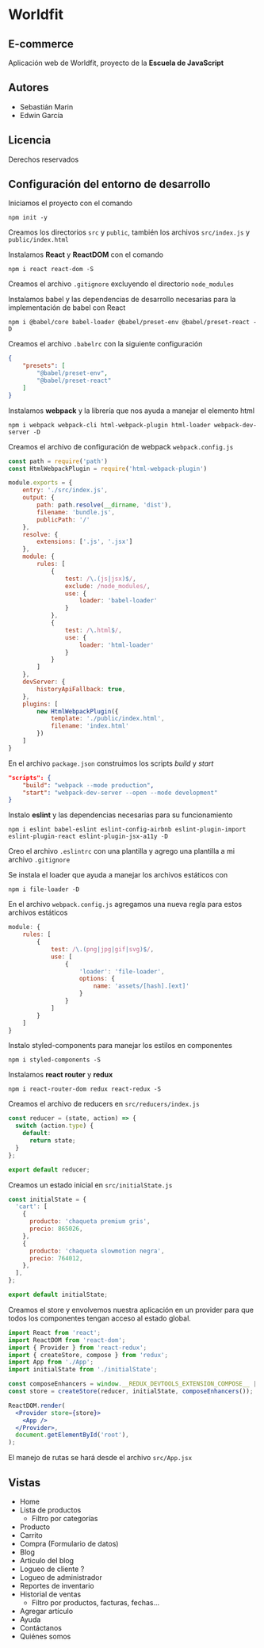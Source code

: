 # Worldfit
## E-commerce

Aplicación web de Worldfit, proyecto de la **Escuela de JavaScript**

## Autores

- Sebastián Marin
- Edwin García

## Licencia

Derechos reservados

## Configuración del entorno de desarrollo

Iniciamos el proyecto con el comando

```shell
npm init -y
```

Creamos los directorios `src` y `public`, también los archivos `src/index.js` y `public/index.html`

Instalamos **React** y **ReactDOM** con el comando

```shell
npm i react react-dom -S
```

Creamos el archivo `.gitignore` excluyendo el directorio `node_modules`

Instalamos babel y las dependencias de desarrollo necesarias para la implementación de babel con React

```shell
npm i @babel/core babel-loader @babel/preset-env @babel/preset-react -D
```

Creamos el archivo `.babelrc` con la siguiente configuración

```json
{
    "presets": [
        "@babel/preset-env",
        "@babel/preset-react"
    ]
}
```

Instalamos **webpack** y la librería que nos ayuda a manejar el elemento html

```shell
npm i webpack webpack-cli html-webpack-plugin html-loader webpack-dev-server -D
```

Creamos el archivo de configuración de webpack `webpack.config.js`

```javascript
const path = require('path')
const HtmlWebpackPlugin = require('html-webpack-plugin')

module.exports = {
    entry: './src/index.js',
    output: {
        path: path.resolve(__dirname, 'dist'),
        filename: 'bundle.js',
        publicPath: '/'
    },
    resolve: {
        extensions: ['.js', '.jsx']
    },
    module: {
        rules: [
            {
                test: /\.(js|jsx)$/,
                exclude: /node_modules/,
                use: {
                    loader: 'babel-loader'
                }
            },
            {
                test: /\.html$/,
                use: {
                    loader: 'html-loader'
                }
            }
        ]
    },
    devServer: {
        historyApiFallback: true,
    },
    plugins: [
        new HtmlWebpackPlugin({
            template: './public/index.html',
            filename: 'index.html'
        })
    ]
}

```

En el archivo `package.json` construimos los scripts _build_ y _start_

```json
"scripts": {
    "build": "webpack --mode production",
    "start": "webpack-dev-server --open --mode development"
}
```

Instalo **eslint** y las dependencias necesarias para su funcionamiento

```shell
npm i eslint babel-eslint eslint-config-airbnb eslint-plugin-import eslint-plugin-react eslint-plugin-jsx-a11y -D
```

Creo el archivo `.eslintrc` con una plantilla y agrego una plantilla a mi archivo `.gitignore`

Se instala el loader que ayuda a manejar los archivos estáticos con 

```shell
npm i file-loader -D
```

En el archivo `webpack.config.js` agregamos una nueva regla para estos archivos estáticos

```javascript
module: {
    rules: [
        {
            test: /\.(png|jpg|gif|svg)$/,
            use: [
                {
                    'loader': 'file-loader',
                    options: {
                        name: 'assets/[hash].[ext]'
                    }
                }
            ]
        }
    ]
}
```

Instalo styled-components para manejar los estilos en componentes

```shell
npm i styled-components -S
```

Instalamos **react router** y **redux**

```shell
npm i react-router-dom redux react-redux -S
```

Creamos el archivo de reducers en `src/reducers/index.js`

```javascript
const reducer = (state, action) => {
  switch (action.type) {
    default:
      return state;
  }
};

export default reducer;

```

Creamos un estado inicial en `src/initialState.js`

```javascript
const initialState = {
  'cart': [
    {
      producto: 'chaqueta premium gris',
      precio: 865026,
    },
    {
      producto: 'chaqueta slowmotion negra',
      precio: 764012,
    },
  ],
};

export default initialState;

```

Creamos el store y envolvemos nuestra aplicación en un provider para que todos los componentes tengan acceso al estado global.

```jsx
import React from 'react';
import ReactDOM from 'react-dom';
import { Provider } from 'react-redux';
import { createStore, compose } from 'redux';
import App from './App';
import initialState from './initialState';

const composeEnhancers = window.__REDUX_DEVTOOLS_EXTENSION_COMPOSE__ || compose;
const store = createStore(reducer, initialState, composeEnhancers());

ReactDOM.render(
  <Provider store={store}>
    <App />
  </Provider>,
  document.getElementById('root'),
);

```

El manejo de rutas se hará desde el archivo `src/App.jsx`

## Vistas

- Home
- Lista de productos
    - Filtro por categorías
- Producto
- Carrito
- Compra (Formulario de datos)
- Blog
- Articulo del blog
- Logueo de cliente ?
- Logueo de administrador
- Reportes de inventario
- Historial de ventas
    - Filtro por productos, facturas, fechas...
- Agregar artículo
- Ayuda
- Contáctanos
- Quiénes somos